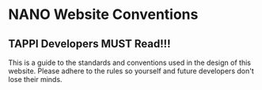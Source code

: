 <h1>NANO Website Conventions</h1>
<h2>TAPPI Developers MUST Read!!!</h2>
<p>This is a guide to the standards and conventions used in the design of this website. Please adhere to the rules so yourself and future developers don't lose their minds.</p> 
